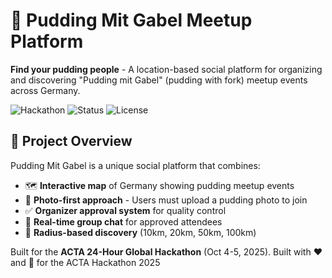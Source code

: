 # 🍮 Pudding Mit Gabel Meetup Platform

**Find your pudding people** - A location-based social platform for organizing and discovering "Pudding mit Gabel" (pudding with fork) meetup events across Germany.

![Hackathon](https://img.shields.io/badge/ACTA-Hackathon%202025-purple)
![Status](https://img.shields.io/badge/Status-Demo-success)
![License](https://img.shields.io/badge/License-MIT-blue)

## 🎯 Project Overview

Pudding Mit Gabel is a unique social platform that combines:
- 🗺️ **Interactive map** of Germany showing pudding meetup events
- 📸 **Photo-first approach** - Users must upload a pudding photo to join
- ✅ **Organizer approval system** for quality control
- 💬 **Real-time group chat** for approved attendees
- 📍 **Radius-based discovery** (10km, 20km, 50km, 100km)

Built for the **ACTA 24-Hour Global Hackathon** (Oct 4-5, 2025).
Built with ❤️ and 🍮 for the ACTA Hackathon 2025

